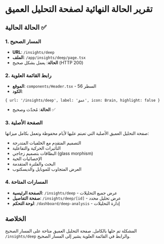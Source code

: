 # تقرير الحالة النهائية لصفحة التحليل العميق

## الحالة الحالية ✅

### 1. المسار الصحيح
- **URL**: `/insights/deep`
- **الملف**: `/app/insights/deep/page.tsx`
- **الحالة**: يعمل بشكل صحيح (HTTP 200)

### 2. رابط القائمة العلوية
- **الموقع**: `components/Header.tsx` - السطر 56
- **الكود**: 
```tsx
{ url: '/insights/deep', label: 'عمق', icon: Brain, highlight: false }
```
- **الحالة**: مُحدّث وصحيح ✅

### 3. الصفحة الأصلية
صفحة التحليل العميق الأصلية التي تعبتم عليها لأيام محفوظة وتعمل بكامل ميزاتها:
- التصميم المتقدم مع الخلفيات المتدرجة
- التأثيرات الحركية والتفاعلية
- البطاقات بتصميم زجاجي (glass morphism)
- الإحصائيات الحية
- البحث والفلترة المتقدمة
- العرض المتجاوب للموبايل والديسكتوب

### 4. المسارات المتاحة
- **الصفحة الرئيسية**: `/insights/deep` - عرض جميع التحليلات
- **صفحة التفاصيل**: `/insights/deep/[id]` - عرض تحليل محدد
- **لوحة التحكم**: `/dashboard/deep-analysis` - إدارة التحليلات

## الخلاصة
المشكلة تم حلها بالكامل. صفحة التحليل العميق متاحة على المسار الصحيح `/insights/deep` والرابط في القائمة العلوية يشير إلى المسار الصحيح. 